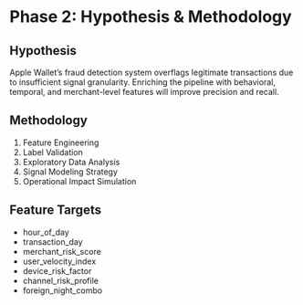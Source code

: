 # Phase 2: Hypothesis & Methodology

## Hypothesis
Apple Wallet’s fraud detection system overflags legitimate transactions due to insufficient signal granularity. Enriching the pipeline with behavioral, temporal, and merchant-level features will improve precision and recall.

## Methodology
1. Feature Engineering
2. Label Validation
3. Exploratory Data Analysis
4. Signal Modeling Strategy
5. Operational Impact Simulation

## Feature Targets
- hour_of_day
- transaction_day
- merchant_risk_score
- user_velocity_index
- device_risk_factor
- channel_risk_profile
- foreign_night_combo
